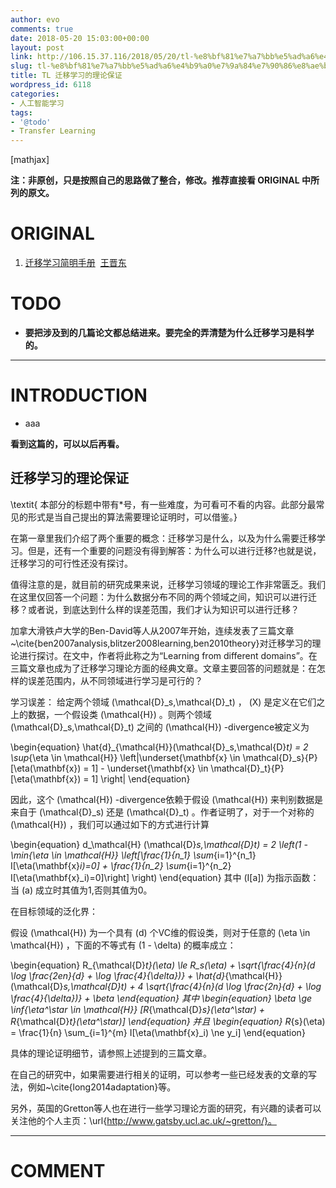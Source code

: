 ```yaml
---
author: evo
comments: true
date: 2018-05-20 15:03:00+00:00
layout: post
link: http://106.15.37.116/2018/05/20/tl-%e8%bf%81%e7%a7%bb%e5%ad%a6%e4%b9%a0%e7%9a%84%e7%90%86%e8%ae%ba%e4%bf%9d%e8%af%81/
slug: tl-%e8%bf%81%e7%a7%bb%e5%ad%a6%e4%b9%a0%e7%9a%84%e7%90%86%e8%ae%ba%e4%bf%9d%e8%af%81
title: TL 迁移学习的理论保证
wordpress_id: 6118
categories:
- 人工智能学习
tags:
- '@todo'
- Transfer Learning
---
```


<!-- more -->

[mathjax]

**注：非原创，只是按照自己的思路做了整合，修改。推荐直接看 ORIGINAL 中所列的原文。**


# ORIGINAL





 	
  1. [迁移学习简明手册](https://github.com/jindongwang/transferlearning-tutorial)  [王晋东](https://zhuanlan.zhihu.com/p/35352154)




# TODO





 	
  * **要把涉及到的几篇论文都总结进来。要完全的弄清楚为什么迁移学习是科学的。**





* * *





# INTRODUCTION





 	
  * aaa




**看到这篇的，可以以后再看。**




## 迁移学习的理论保证


\textit{
本部分的标题中带有*号，有一些难度，为可看可不看的内容。此部分最常见的形式是当自己提出的算法需要理论证明时，可以借鉴。}

在第一章里我们介绍了两个重要的概念：迁移学习是什么，以及为什么需要迁移学习。但是，还有一个重要的问题没有得到解答：为什么可以进行迁移?也就是说，迁移学习的可行性还没有探讨。

值得注意的是，就目前的研究成果来说，迁移学习领域的理论工作非常匮乏。我们在这里仅回答一个问题：为什么数据分布不同的两个领域之间，知识可以进行迁移？或者说，到底达到什么样的误差范围，我们才认为知识可以进行迁移？

加拿大滑铁卢大学的Ben-David等人从2007年开始，连续发表了三篇文章~\cite{ben2007analysis,blitzer2008learning,ben2010theory}对迁移学习的理论进行探讨。在文中，作者将此称之为“Learning from different domains”。在三篇文章也成为了迁移学习理论方面的经典文章。文章主要回答的问题就是：在怎样的误差范围内，从不同领域进行学习是可行的？

学习误差： 给定两个领域 \(\mathcal{D}_s,\mathcal{D}_t\) ， \(X\) 是定义在它们之上的数据，一个假设类 \(\mathcal{H}\) 。则两个领域 \(\mathcal{D}_s,\mathcal{D}_t\) 之间的 \(\mathcal{H}\) -divergence被定义为

\begin{equation}
\hat{d}_{\mathcal{H}}(\mathcal{D}_s,\mathcal{D}_t) = 2 \sup_{\eta \in \mathcal{H}} \left|\underset{\mathbf{x} \in \mathcal{D}_s}{P}[\eta(\mathbf{x}) = 1] - \underset{\mathbf{x} \in \mathcal{D}_t}{P}[\eta(\mathbf{x}) = 1] \right|
\end{equation}

因此，这个 \(\mathcal{H}\) -divergence依赖于假设 \(\mathcal{H}\) 来判别数据是来自于 \(\mathcal{D}_s\) 还是 \(\mathcal{D}_t\) 。作者证明了，对于一个对称的 \(\mathcal{H}\) ，我们可以通过如下的方式进行计算

\begin{equation}
d_\mathcal{H} (\mathcal{D}_s,\mathcal{D}_t) = 2 \left(1 - \min_{\eta \in \mathcal{H}} \left[\frac{1}{n_1} \sum_{i=1}^{n_1} I[\eta(\mathbf{x}_i)=0] + \frac{1}{n_2} \sum_{i=1}^{n_2} I[\eta(\mathbf{x}_i)=0]\right] \right)
\end{equation}
其中 \(I[a]\) 为指示函数：当 \(a\) 成立时其值为1,否则其值为0。

在目标领域的泛化界：

假设 \(\mathcal{H}\) 为一个具有 \(d\) 个VC维的假设类，则对于任意的 \(\eta \in \mathcal{H}\) ，下面的不等式有 \(1 - \delta\) 的概率成立：

\begin{equation}
R_{\mathcal{D}_t}(\eta) \le R_s(\eta) + \sqrt{\frac{4}{n}(d \log \frac{2en}{d} + \log \frac{4}{\delta})} + \hat{d}_{\mathcal{H}}(\mathcal{D}_s,\mathcal{D}_t) + 4 \sqrt{\frac{4}{n}(d \log \frac{2n}{d} + \log \frac{4}{\delta})} + \beta
\end{equation}
其中
\begin{equation}
\beta \ge \inf_{\eta^\star \in \mathcal{H}} [R_{\mathcal{D}_s}(\eta^\star) + R_{\mathcal{D}_t}(\eta^\star)]
\end{equation}
并且
\begin{equation}
R_{s}(\eta) = \frac{1}{n} \sum_{i=1}^{m} I[\eta(\mathbf{x}_i) \ne y_i]
\end{equation}

具体的理论证明细节，请参照上述提到的三篇文章。

在自己的研究中，如果需要进行相关的证明，可以参考一些已经发表的文章的写法，例如~\cite{long2014adaptation}等。

另外，英国的Gretton等人也在进行一些学习理论方面的研究，有兴趣的读者可以关注他的个人主页：\url{http://www.gatsby.ucl.ac.uk/~gretton/}。























* * *





# COMMENT



